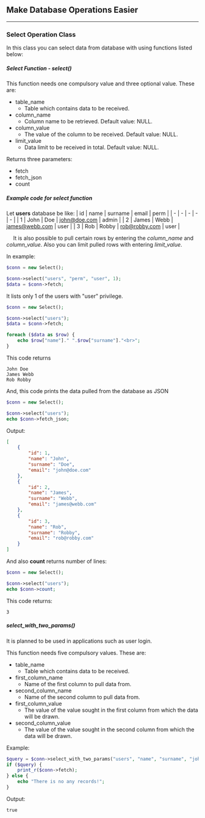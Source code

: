 ## Make Database Operations Easier
___

### Select Operation Class
In this class you can select data from database with using functions listed below:

##### Select Function - select()
This function needs one compulsory value and three optional value. These are:

- table_name
    - Table which contains data to be received.
- column_name 
    - Column name to be retrieved. Default value: NULL.
- column_value 
    - The value of the column to be received. Default value: NULL.
- limit_value
    - Data limit to be received in total. Default value: NULL.

Returns three parameters:
- fetch
- fetch_json
- count


##### Example code for select function

Let **users** database be like:
| id | name | surname | email | perm |
| - | - | - | - | - |
| 1 | John | Doe | john@doe.com | admin |
| 2 | James | Webb | james@webb.com | user |
| 3 | Rob | Robby | rob@robby.com | user |

&emsp; It is also possible to pull certain rows by entering the *column_name* and *column_value*. Also you can limit pulled rows with entering *limit_value*.

In example:

```php
$conn = new Select();

$conn->select("users", "perm", "user", 1);
$data = $conn->fetch;
```

It lists only 1 of the users with "user" privilege.


```php
$conn = new Select();

$conn->select("users");
$data = $conn->fetch;

foreach ($data as $row) {
    echo $row["name"]." ".$row["surname"]."<br>";
}
```
This code returns

    John Doe
    James Webb
    Rob Robby

And, this code prints the data pulled from the database as JSON

```php
$conn = new Select();

$conn->select("users");
echo $conn->fetch_json;
```

Output:

```JSON
[
    {
        "id": 1,
        "name": "John",
        "surname": "Doe",
        "email": "john@doe.com"
    },
    {
        "id": 2,
        "name": "James",
        "surname": "Webb",
        "email": "james@webb.com"
    },
    {
        "id": 3,
        "name": "Rob",
        "surname": "Robby",
        "email": "rob@robby.com"
    }
]
```

And also **count** returns number of lines:

```php
$conn = new Select();

$conn->select("users");
echo $conn->count;
```

This code returns:

    3


##### select_with_two_params()
It is planned to be used in applications such as user login.

This function needs five compulsory values. These are:

- table_name
    - Table which contains data to be received.
- first_column_name 
    - Name of the first column to pull data from.
- second_column_name 
    - Name of the second column to pull data from.
- first_column_value
    - The value of the value sought in the first column from which the data will be drawn.
- second_column_value
    - The value of the value sought in the second column from which the data will be drawn.

Example:

```php
$query = $conn->select_with_two_params("users", "name", "surname", "john", "doe");
if ($query) {
    print_r($conn->fetch);
} else {
    echo "There is no any records!";
}
```

Output:

    true

